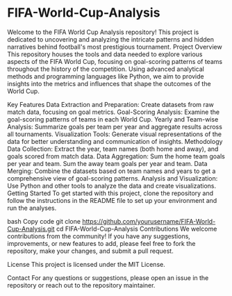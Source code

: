 # FIFA-World-Cup-Analysis
Welcome to the FIFA World Cup Analysis repository! This project is dedicated to uncovering and analyzing the intricate patterns and hidden narratives behind football's most prestigious tournament.
Project Overview
This repository houses the tools and data needed to explore various aspects of the FIFA World Cup, focusing on goal-scoring patterns of teams throughout the history of the competition. Using advanced analytical methods and programming languages like Python, we aim to provide insights into the metrics and influences that shape the outcomes of the World Cup.

Key Features
Data Extraction and Preparation: Create datasets from raw match data, focusing on goal metrics.
Goal-Scoring Analysis: Examine the goal-scoring patterns of teams in each World Cup.
Yearly and Team-wise Analysis: Summarize goals per team per year and aggregate results across all tournaments.
Visualization Tools: Generate visual representations of the data for better understanding and communication of insights.
Methodology
Data Collection: Extract the year, team names (both home and away), and goals scored from match data.
Data Aggregation:
Sum the home team goals per year and team.
Sum the away team goals per year and team.
Data Merging: Combine the datasets based on team names and years to get a comprehensive view of goal-scoring patterns.
Analysis and Visualization: Use Python and other tools to analyze the data and create visualizations.
Getting Started
To get started with this project, clone the repository and follow the instructions in the README file to set up your environment and run the analyses.

bash
Copy code
git clone https://github.com/yourusername/FIFA-World-Cup-Analysis.git
cd FIFA-World-Cup-Analysis
Contributions
We welcome contributions from the community! If you have any suggestions, improvements, or new features to add, please feel free to fork the repository, make your changes, and submit a pull request.

License
This project is licensed under the MIT License.

Contact
For any questions or suggestions, please open an issue in the repository or reach out to the repository maintainer.

